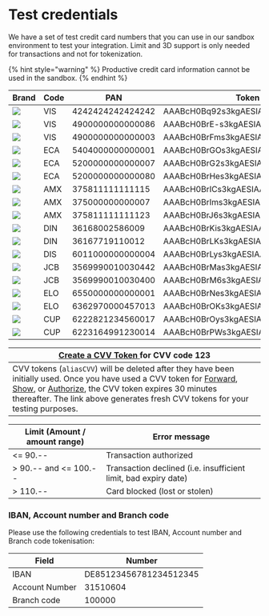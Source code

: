 # Test credentials

We have a set of test credit card numbers that you can use in our sandbox environment to test your integration. Limit and 3D support is only needed for transactions and not for tokenization.



{% hint style="warning" %}
Productive credit card information cannot be used in the sandbox.
{% endhint %}

| **Brand**                                       | **Code** | **PAN**          | **Token**                        | **Expiry** | **CVV** | **Limit** | **3D** |
| ----------------------------------------------- | -------- | ---------------- | -------------------------------- | ---------- | ------- | --------- | ------ |
| ![](.gitbook/assets/logo\_visa.png)             | VIS      | 4242424242424242 | AAABcH0Bq92s3kgAESIAAbGj5NIsAHWC | 06/2025    | 123     | yes       | No     |
| ![](<.gitbook/assets/logo\_visa (1).png>)       | VIS      | 4900000000000086 | AAABcH0BrE-s3kgAESIAAWdCRyMPAGvp | 06/2025    | 123     | No        | Yes    |
| ![](<.gitbook/assets/logo\_visa (2).png>)       | VIS      | 4900000000000003 | AAABcH0BrFms3kgAESIAAfHfAmyjACIJ | 06/2025    | 123     | No        | Yes    |
| ![](.gitbook/assets/logo\_mastercard.png)       | ECA      | 5404000000000001 | AAABcH0BrGOs3kgAESIAAc6gFVXTAGTv | 06/2025    | 123     | Yes       | Yes    |
| ![](<.gitbook/assets/logo\_mastercard (1).png>) | ECA      | 5200000000000007 | AAABcH0BrG2s3kgAESIAAbmn7rNZAC1l | 06/2025    | 123     | No        | No     |
| ![](<.gitbook/assets/logo\_mastercard (2).png>) | ECA      | 5200000000000080 | AAABcH0BrHes3kgAESIAAYJ5A6WzAFsz | 06/2025    | 123     | No        | Yes    |
| ![](.gitbook/assets/logo\_amex.png)             | AMX      | 375811111111115  | AAABcH0BrICs3kgAESIAAQ33vcLxADJm | 06/2025    | 1234    | Yes       | No     |
| ![](<.gitbook/assets/logo\_amex (1).png>)       | AMX      | 375000000000007  | AAABcH0BrIms3kgAESIAAVp8kILAAAka | 06/2025    | 1234    | No        | Yes    |
| ![](<.gitbook/assets/logo\_amex (2).png>)       | AMX      | 375811111111123  | AAABcH0BrJ6s3kgAESIAAR0FRZnvADsW | 06/2025    | 1234    | No        | No     |
| ![](.gitbook/assets/logo\_diners.png)           | DIN      | 36168002586009   | AAABcH0BrKis3kgAESIAARz0vKeyAJP1 | 06/2025    | 123     | Yes       | -      |
| ![](<.gitbook/assets/logo\_diners (1).png>)     | DIN      | 36167719110012   | AAABcH0BrLKs3kgAESIAAeXMwAnVALLl | 06/2025    | 123     | No        | -      |
| ![](.gitbook/assets/logo\_discover.png)         | DIS      | 6011000000000004 | AAABcH0BrLys3kgAESIAASKNHo0kAGkv | 06/2025    | 123     | -         | -      |
| ![](.gitbook/assets/logo\_jcb.png)              | JCB      | 3569990010030442 | AAABcH0BrMas3kgAESIAAQ4E6D72AL1p | 06/2025    | 123     | Yes       | -      |
| ![](<.gitbook/assets/logo\_jcb (1).png>)        | JCB      | 3569990010030400 | AAABcH0BrM6s3kgAESIAATeCFGr8AHNk | 06/2025    | 123     | No        | No     |
| ![](.gitbook/assets/logo\_elo.png)              | ELO      | 6550000000000001 | AAABcH0BrNes3kgAESIAAZlN82oMAH2p | 06/2025    | 123     | -         | -      |
| ![](<.gitbook/assets/logo\_elo (1).png>)        | ELO      | 6362970000457013 | AAABcH0BrOKs3kgAESIAAVLzQBQNADfQ | 06/2025    | 123     | -         | -      |
| ![](.gitbook/assets/logo\_cup.png)              | CUP      | 6222821234560017 | AAABcH0BrOys3kgAESIAAbnkTiwZAKFg | 06/2025    | -       | No        | Yes    |
| ![](<.gitbook/assets/logo\_cup (1).png>)        | CUP      | 6223164991230014 | AAABcH0BrPWs3kgAESIAASDQEWOHACL7 | 06/2025    | -       | No        | No     |

| [**Create a CVV Token** ](https://sandbox.pci-proxy.com/v1/push/push-tester?cvv=123)for CVV code 123                                                                                                                                                                                                                                                          |
| ------------------------------------------------------------------------------------------------------------------------------------------------------------------------------------------------------------------------------------------------------------------------------------------------------------------------------------------------------------- |
| CVV tokens (`aliasCVV`) will be deleted after they have been initially used. Once you have used a CVV token for [Forward](use-stored-cards/forward/), [Show](use-stored-cards/show.md), or [Authorize](use-stored-cards/authorize-settle/), the CVV token expires 30 minutes thereafter. The link above generates fresh CVV tokens for your testing purposes. |

| **Limit (Amount / amount range)** | **Error message**                                               |
| --------------------------------- | --------------------------------------------------------------- |
| <= 90.--                          | Transaction authorized                                          |
| > 90.-- and <= 100.--             | Transaction declined (i.e. insufficient limit, bad expiry date) |
| > 110.--                          | Card blocked (lost or stolen)                                   |

### IBAN, Account number and Branch code

Please use the following credentials to test IBAN, Account number and Branch code tokenisation:

| **Field**      | **Number**             |
| -------------- | ---------------------- |
| IBAN           | DE85123456781234512345 |
| Account Number | 31510604               |
| Branch code    | 100000                 |
